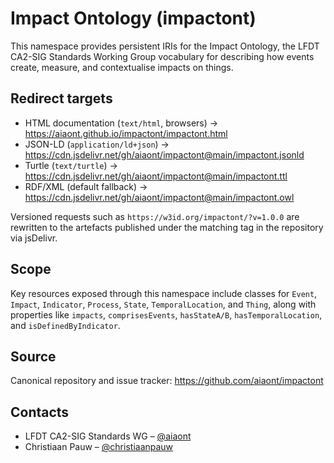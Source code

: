 # Impact Ontology (impactont)

This namespace provides persistent IRIs for the Impact Ontology, the LFDT CA2-SIG Standards Working Group vocabulary for describing how events create, measure, and contextualise impacts on things.

## Redirect targets

- HTML documentation (`text/html`, browsers) → https://aiaont.github.io/impactont/impactont.html
- JSON-LD (`application/ld+json`) → https://cdn.jsdelivr.net/gh/aiaont/impactont@main/impactont.jsonld
- Turtle (`text/turtle`) → https://cdn.jsdelivr.net/gh/aiaont/impactont@main/impactont.ttl
- RDF/XML (default fallback) → https://cdn.jsdelivr.net/gh/aiaont/impactont@main/impactont.owl

Versioned requests such as `https://w3id.org/impactont/?v=1.0.0` are rewritten to the artefacts published under the matching tag in the repository via jsDelivr.

## Scope

Key resources exposed through this namespace include classes for `Event`, `Impact`, `Indicator`, `Process`, `State`, `TemporalLocation`, and `Thing`, along with properties like `impacts`, `comprisesEvents`, `hasStateA/B`, `hasTemporalLocation`, and `isDefinedByIndicator`.

## Source

Canonical repository and issue tracker: https://github.com/aiaont/impactont

## Contacts

- LFDT CA2-SIG Standards WG – [@aiaont](https://github.com/aiaont)
- Christiaan Pauw – [@christiaanpauw](https://github.com/christiaanpauw)
